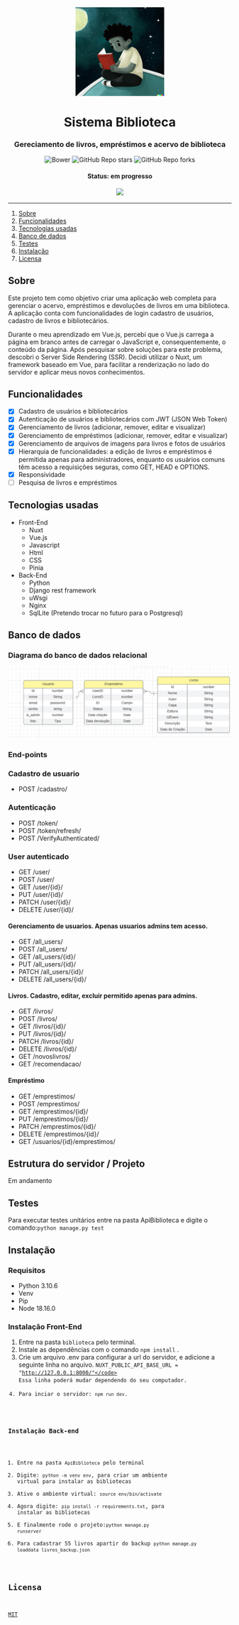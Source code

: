 <div align="center">

<img src="https://github.com/SobrancelhaDoDragao/Sistema-Biblioteca/blob/Alpha-3.0/biblioteca/public/img/meninoLendo.png" alt="Menino lendo um livro na lua" width="200">

</div>

<h1 align="center">Sistema Biblioteca</h1>

<h3 align="center">Gereciamento de livros, empréstimos e acervo de biblioteca</h3>

<div align="center">
    
![Bower](https://img.shields.io/bower/l/mi?color=9cf&style=for-the-badge)
![GitHub Repo stars](https://img.shields.io/github/stars/SobrancelhaDoDragao/Sistema-Biblioteca?color=9cf&style=for-the-badge)
![GitHub Repo forks](https://img.shields.io/github/forks/SobrancelhaDoDragao/Sistema-Biblioteca?color=9cf&style=for-the-badge)
    
</div>

<h4 align="center">Status: em progresso</h4>

<div align="center">
    
<img src="https://github.com/SobrancelhaDoDragao/Sistema-Biblioteca/blob/master/screenshots/aprensentacao2.gif">
    
</div>

-----------------------------------------------------------------------------------------------------------------

1. [Sobre](#sobre)
2. [Funcionalidades](#funcionalidades)
3. [Tecnologias usadas](#tecnologias-usadas) 
4. [Banco de dados](#banco-de-dados)
5. [Testes](#testes)
6. [Instalação](#instalação)
7. [Licensa](#licensa)

## Sobre

Este projeto tem como objetivo criar uma aplicação web completa para gerenciar o acervo, empréstimos e devoluções de livros em uma biblioteca. A aplicação conta com funcionalidades de login cadastro de usuários, cadastro de livros e bibliotecários.

Durante o meu aprendizado em Vue.js, percebi que o Vue.js carrega a página em branco antes de carregar o JavaScript e, consequentemente, o conteúdo da página. Após pesquisar sobre soluções para este problema, descobri o Server Side Rendering (SSR). Decidi utilizar o Nuxt, um framework baseado em Vue, para facilitar a renderização no lado do servidor e aplicar meus novos conhecimentos.

## Funcionalidades

- [x] Cadastro de usuários e bibliotecários
- [x] Autenticação de usuários e bibliotecários com JWT (JSON Web Token)
- [x] Gerenciamento de livros (adicionar, remover, editar e visualizar)
- [x] Gerenciamento de empréstimos (adicionar, remover, editar e visualizar)
- [x] Gerenciamento de arquivos de imagens para livros e fotos de usuários
- [x] Hierarquia de funcionalidades: a edição de livros e empréstimos é permitida apenas para administradores, enquanto os usuários comuns têm acesso a requisições seguras, como GET, HEAD e OPTIONS.
- [x] Responsividade
- [ ] Pesquisa de livros e empréstimos

## Tecnologias usadas

- Front-End
    - Nuxt
    - Vue.js
    - Javascript
    - Html
    - CSS
    - Pinia
- Back-End
    - Python
    - Django rest framework
    - uWsgi
    - Nginx
    - SqlLite (Pretendo trocar no futuro para o Postgresql)

## Banco de dados

### Diagrama do banco de dados relacional

<img src="https://github.com/SobrancelhaDoDragao/Sistema-Biblioteca/blob/master/screenshots/diagrama_banco.png" alt="Diagrama do banco de dados">

### End-points

### Cadastro de usuario

- POST /cadastro/

### Autenticação

- POST /token/
- POST /token/refresh/
- POST /VerifyAuthenticated/

### User autenticado

- GET /user/
- POST /user/
- GET /user/{id}/
- PUT /user/{id}/
- PATCH /user/{id}/
- DELETE /user/{id}/

#### Gerenciamento de usuarios. Apenas usuarios admins tem acesso.

- GET /all_users/
- POST /all_users/
- GET /all_users/{id}/
- PUT /all_users/{id}/
- PATCH /all_users/{id}/
- DELETE /all_users/{id}/

#### Livros. Cadastro, editar, excluir permitido apenas para admins.

- GET /livros/
- POST /livros/
- GET /livros/{id}/
- PUT /livros/{id}/
- PATCH /livros/{id}/
- DELETE /livros/{id}/
- GET /novoslivros/
- GET /recomendacao/

#### Empréstimo

- GET /emprestimos/
- POST /emprestimos/
- GET /emprestimos/{id}/
- PUT /emprestimos/{id}/
- PATCH /emprestimos/{id}/
- DELETE /emprestimos/{id}/
- GET /usuarios/{id}/emprestimos/

## Estrutura do servidor / Projeto

Em andamento

## Testes

Para executar testes unitários entre na pasta ApiBiblioteca e digite o comando:<code>python manage.py test</code>

## Instalação

### Requisitos

  - Python 3.10.6
  - Venv
  - Pip
  - Node 18.16.0
  
### Instalação Front-End

1. Entre na pasta <code>biblioteca</code> pelo terminal.
2. Instale as dependências com o comando <code>npm install</code> .
3. Crie um arquivo .env para configurar a url do servidor, e adicione a seguinte linha no arquivo. <code>NUXT_PUBLIC_API_BASE_URL = "http://127.0.0.1:8000/"</code> Essa linha poderá mudar dependendo do seu computador.
4. Para inciar o servidor: <code>npm run dev</code>.

### Instalação Back-end

1. Entre na pasta <code>ApiBiblioteca</code> pelo terminal
2. Digite: <code>python -m venv env</code>, para criar um ambiente virtual para instalar as bibliotecas
3. Ative o ambiente virtual: <code>source env/bin/activate</code>
4. Agora digite: <code>pip install -r requirements.txt</code>, para instalar as bibliotecas
5. E finalmente rode o projeto:<code>python manage.py runserver</code>
6. Para cadastrar 55 livros apartir do backup <code>python manage.py loaddata livros_backup.json</code>

## Licensa

[MIT](https://github.com/SobrancelhaDoDragao/Sistema-Biblioteca/blob/master/LICENSE.md)
